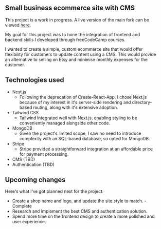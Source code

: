 ## Small business ecommerce site with CMS

This project is a work in progress. A live version of the main fork can be viewed [here](https://gerald-simpson.com).

My goal for this project was to hone the integration of frontend and backend skills I developed through freeCodeCamp courses.

I wanted to create a simple, custom ecommerce site that would offer flexibility for customers to update content using a CMS. This would provide an alternative to selling on Etsy and minimise monthly expenses for the customer.

## Technologies used

- Next.js
  - Following the deprecation of Create-React-App, I chose Next.js because of my interest in it's server-side rendering and directory-based routing, along with it's extensive adoption.
- Tailwind CSS
  - Tailwind integrated well with Next.js, enabling styling to be conveniently managed alongside other code.
- MongoDB
  - Given the project's limited scope, I saw no need to introduce complexity with an SQL-based database, so opted for MongoDB.
- Stripe
  - Stripe provided a straightforward integration at an affordable price for payment processing.
- CMS (TBD)
- Authentication (TBD)

## Upcoming changes

Here's what I've got planned next for the project:

- Create a shop name and logo, and update the site style to match. - Complete
- Research and implement the best CMS and authentication solution.
- Spend more time on the frontend design to create a more polished and user experience.

